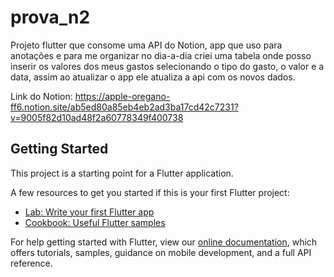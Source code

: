 # prova_n2

Projeto flutter que consome uma API do Notion, app que uso para anotações e para me organizar no dia-a-dia
criei uma tabela onde posso inserir os valores dos meus gastos selecionando o tipo do gasto, o valor e a 
data, assim ao atualizar o app ele atualiza a api com os novos dados.

Link do Notion: https://apple-oregano-ff6.notion.site/ab5ed80a85eb4eb2ad3ba17cd42c7231?v=9005f82d10ad48f2a60778349f400738

## Getting Started

This project is a starting point for a Flutter application.

A few resources to get you started if this is your first Flutter project:

- [Lab: Write your first Flutter app](https://flutter.dev/docs/get-started/codelab)
- [Cookbook: Useful Flutter samples](https://flutter.dev/docs/cookbook)

For help getting started with Flutter, view our
[online documentation](https://flutter.dev/docs), which offers tutorials,
samples, guidance on mobile development, and a full API reference.
